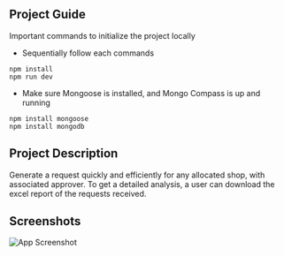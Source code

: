 ## Project Guide
Important commands to initialize the project locally

- Sequentially follow each commands
```
npm install
npm run dev
```
- Make sure Mongoose is installed, and Mongo Compass is up and running
```
npm install mongoose
npm install mongodb
```
## Project Description
Generate a request quickly and efficiently for any allocated shop, with associated approver. To get a detailed analysis, a user can download the excel report of the requests received.

## Screenshots

![App Screenshot](https://github.com/ayush9h/USB-Activation-Portal/blob/main/images/Screenshot%202024-04-15%20212012.png)

